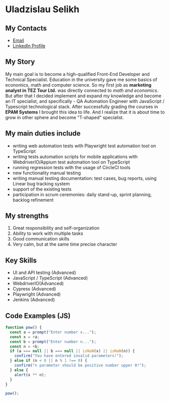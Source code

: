 # Uladzislau Selikh

## My Contacts

- [Email](mailto:vladikh2405@gmail.com)
- [LinkedIn Profile](https://www.linkedin.com/in/selikh-vlad/)

## My Story

My main goal is to become a high-qualified Front-End Developer and Technical Specialist.
Education in the university gave me some basics of economics, math and computer science. So my first job as **marketing analyst in TEZ Tour Ltd.** was directly connected to _math and economics_.
But after that I decided implement and expand my knowledge and become an IT specialist, and specifically - QA Automation Engineer with JavaScript / Typescript technological stack. After successfully grading the courses in **EPAM Systems** I brought this idea to life.
And I realize that it is about time to grow in other sphere and become "T-shaped" specialist.

## My main duties include

- writing web automation tests with Playwright test automation tool on TypeScript
- writing tests automation scripts for mobile applications with WebdriverIO/Appium test automation tool on TypeScript
- running regression tests with the usage of CircleCI tools
- new functionality manual testing
- writing manual testing documentation: test cases, bug reports, using Linear bug tracking system
- support of the existing tests
- participation in scrum ceremonies: daily stand-up, sprint planning, backlog refinement

## My strengths

1. Great responsibility and self-organization
2. Ability to work with multiple tasks
3. Good communication skills
4. Very calm, but at the same time precise character

## Key Skills

- UI and API testing (Advanced)
- JavaScript / TypeScript (Advanced)
- WebdriverIO(Advanced)
- Cypress (Advanced)
- Playwright (Advanced)
- Jenkins (Advanced)

## Code Examples (JS)

```javascript
function pow() {
  const a = prompt("Enter number x...");
  const x = +a;
  const b = prompt("Enter number n...");
  const n = +b;
  if (a === null || b === null || isNaN(x) || isNaN(n)) {
    confirm("You have entered invalid parameters!");
  } else if (n < 0 || n % 1 !== 0) {
    confirm("n parameter should be positive number upper 0!");
  } else {
    alert(x ** n);
  }
}

pow();
```
